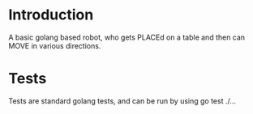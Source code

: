 # Introduction
A basic golang based robot, who gets PLACEd on a table and then can MOVE in various directions.

# Tests
Tests are standard golang tests, and can be run by using go test ./...